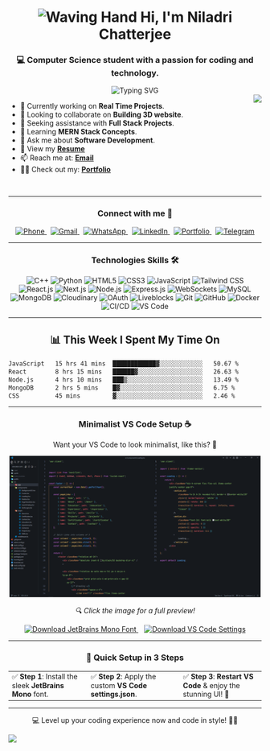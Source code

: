 <h1 align="center">
<img src="https://raw.githubusercontent.com/Tarikul-Islam-Anik/Animated-Fluent-Emojis/master/Emojis/Hand%20gestures/Waving%20Hand.png" alt="Waving Hand" width="35" height="35" /> Hi, I'm Niladri Chatterjee</h1>
<h3 align="center">💻 Computer Science student with a passion for coding and technology.</h3>


<div align="center">

<img src="https://readme-typing-svg.demolab.com?font=Fira+Code&size=22&duration=3000&pause=1000&center=true&vCenter=true&random=false&width=600&height=50&lines=Full+Stack+Developer+%7C+MERN+Specialist;Crafting+elegant+solutions+to+complex+problems;Speed%2C+Security+and+Style+Delivered!;Less+Code%2C+More+Impact.;Real-time%2C+all+the+time." alt="Typing SVG" />
</div>


<img align="right" src="http://github-profile-summary-cards.vercel.app/api/cards/stats?username=niladri-1&theme=2077" height="200em"  />

- 🔭 Currently working on <b>Real Time Projects</b>.
- 👯 Looking to collaborate on <b>Building 3D website</b>.
- 🤝 Seeking assistance with <b>Full Stack Projects</b>.
- 🌱 Learning <b>MERN Stack Concepts</b>.
- 💬 Ask me about <b>Software Development</b>.
- 📄 View my <b><a target="_blank" href="https://drive.google.com/file/d/1BNtnWhw7RoWeUKu44n-iKRC1ysdY2s8L/view?usp=sharing">Resume</a></b>
- 📫 Reach me at: <b><a target="_blank" href="mailto:code.niladri@gmail.com">Email</a></b>
- 👨‍💻 Check out my: <b><a target="_blank" href="https://niladri1.vercel.app">Portfolio</a></b>

<br>

---

<h3 align="center">Connect with me 🤝</h3>
<p align="center">
  <a href="tel:+916296554939" target="_blank">
    <img src="https://img.shields.io/badge/Phone-%2B91%206296554939-2C2C2C?style=for-the-badge&logo=phone&logoColor=white" alt="Phone">
  </a>&nbsp;
  <a href="mailto:code.niladri@gmail.com" target="_blank">
    <img src="https://img.shields.io/badge/Gmail-code.niladri@gmail.com-B22222?style=for-the-badge&logo=gmail&logoColor=white" alt="Gmail">
  </a>&nbsp;
  <a href="https://wa.me/916296554939" target="_blank">
    <img src="https://img.shields.io/badge/WhatsApp-%2B91%206296554939-1C8C4A?style=for-the-badge&logo=whatsapp&logoColor=white" alt="WhatsApp">
  </a>&nbsp;
  <a href="https://linkedin.com/in/niladri1" target="_blank">
    <img src="https://img.shields.io/badge/LinkedIn-niladri1-005B8A?style=for-the-badge&logo=linkedin&logoColor=white" alt="LinkedIn">
  </a>&nbsp;
  <a href="https://niladri1.vercel.app/" target="_blank">
    <img src="https://img.shields.io/badge/Portfolio-Visit-000000?style=for-the-badge&logo=vercel&logoColor=white" alt="Portfolio">
  </a>&nbsp;
  <a href="https://t.me/niladri_chatterjee" target="_blank">
    <img src="https://img.shields.io/badge/Telegram-niladri_chatterjee-006699?style=for-the-badge&logo=telegram&logoColor=white" alt="Telegram">
  </a>
</p>


---

<h3 align="center">Technologies Skills 🛠️</h3>
<p align="center">
  <img src="https://img.shields.io/badge/C++-%2300599C.svg?style=for-the-badge&logo=c%2B%2B&logoColor=white" alt="C++">
  <img src="https://img.shields.io/badge/Python-%231E415E?style=for-the-badge&logo=python&logoColor=%23FFD43B" alt="Python">
  <img src="https://img.shields.io/badge/HTML5-%23C13514.svg?style=for-the-badge&logo=html5&logoColor=white" alt="HTML5">
  <img src="https://img.shields.io/badge/CSS3-%233573A6.svg?style=for-the-badge&logo=css3&logoColor=white" alt="CSS3">
  <img src="https://img.shields.io/badge/JavaScript-%23F7B93E.svg?style=for-the-badge&logo=javascript&logoColor=black" alt="JavaScript">
  <img src="https://img.shields.io/badge/TailwindCSS-%230D9488.svg?style=for-the-badge&logo=tailwind-css&logoColor=white" alt="Tailwind CSS">
  <img src="https://img.shields.io/badge/React-%23149ECA.svg?style=for-the-badge&logo=react&logoColor=black" alt="React.js">
  <img src="https://img.shields.io/badge/Next.js-%23000000.svg?style=for-the-badge&logo=next.js&logoColor=white" alt="Next.js">
  <img src="https://img.shields.io/badge/Node.js-%23359341.svg?style=for-the-badge&logo=node.js&logoColor=white" alt="Node.js">
  <img src="https://img.shields.io/badge/Express.js-%23232323.svg?style=for-the-badge&logo=express&logoColor=white" alt="Express.js">
  <img src="https://img.shields.io/badge/WebSockets-%23FF7B00.svg?style=for-the-badge&logo=socket.io&logoColor=white" alt="WebSockets">
  <img src="https://img.shields.io/badge/MySQL-%234479A1.svg?style=for-the-badge&logo=mysql&logoColor=black" alt="MySQL">
  <img src="https://img.shields.io/badge/MongoDB-%2347A248.svg?style=for-the-badge&logo=mongodb&logoColor=white" alt="MongoDB">
  <img src="https://img.shields.io/badge/Cloudinary-%23F2801E.svg?style=for-the-badge&logo=cloudinary&logoColor=black" alt="Cloudinary">
  <img src="https://img.shields.io/badge/OAuth-%232C8BC6.svg?style=for-the-badge&logo=auth0&logoColor=white" alt="OAuth">
  <img src="https://img.shields.io/badge/Liveblocks-%23000000.svg?style=for-the-badge&logoColor=white" alt="Liveblocks">
  <img src="https://img.shields.io/badge/Git-%23E84E31.svg?style=for-the-badge&logo=git&logoColor=white" alt="Git">
  <img src="https://img.shields.io/badge/GitHub-%23171717.svg?style=for-the-badge&logo=github&logoColor=white" alt="GitHub">
  <img src="https://img.shields.io/badge/Docker-%23176D65.svg?style=for-the-badge&logo=docker&logoColor=white" alt="Docker">
  <img src="https://img.shields.io/badge/CI%2FCD-%232A5FCD.svg?style=for-the-badge&logo=github-actions&logoColor=white" alt="CI/CD">
  <img src="https://img.shields.io/badge/VS_Code-%23007ACC?style=for-the-badge&logo=visual-studio-code&logoColor=white" alt="VS Code">
</p>


---

## <div align="center"> 📊 This Week I Spent My Time On </div>

<!--START_SECTION:waka-->
```text
JavaScript   15 hrs 41 mins  ████████████▓░░░░░░░░░░░░   50.67 %
React        8 hrs 15 mins   ██████▓░░░░░░░░░░░░░░░░░░   26.63 %
Node.js      4 hrs 10 mins   ███▒░░░░░░░░░░░░░░░░░░░░░   13.49 %
MongoDB      2 hrs 5 mins    █▓░░░░░░░░░░░░░░░░░░░░░░░   6.75 %
CSS          45 mins         ▓░░░░░░░░░░░░░░░░░░░░░░░░   2.46 %
```

---

<h3 align="center">Minimalist VS Code Setup ☕</h3>
<p align="center">Want your VS Code to look minimalist, like this? 🤔</p>

<p align="center">
  <a href="https://raw.githubusercontent.com/niladri-1/niladri-1/refs/heads/main/VS_Code_demo.png" target="_blank">
    <img src="https://raw.githubusercontent.com/niladri-1/niladri-1/refs/heads/main/VS_Code_demo.png" width="500px" alt="VS Code Setup Preview">
  </a>
</p>

<p align="center"><i>🔍 Click the image for a full preview!</i></p>
<p align="center">
  <a href="https://github.com/niladri-1/niladri-1/raw/main/JetBrainsMono-Regular.ttf" download>
    <img src="https://img.shields.io/badge/Download%20JetBrains%20Font-%23800080.svg?style=for-the-badge&logo=download&logoColor=white" alt="Download JetBrains Mono Font">
  </a>
  &nbsp;&nbsp;
  <a href="https://github.com/niladri-1/niladri-1/blob/main/settings.json" download>
    <img src="https://img.shields.io/badge/Get%20VS%20Code%20JSON-%23008080.svg?style=for-the-badge&logo=visual-studio-code&logoColor=white" alt="Download VS Code Settings">
  </a>
</p>

---

<h3 align="center"> 🚀 Quick Setup in 3 Steps</h3>
<table align="center">
  <tr>
    <td>✅ <b>Step 1</b>: Install the sleek <b>JetBrains Mono</b> font.</td>
    <td>✅ <b>Step 2</b>: Apply the custom <b>VS Code settings.json</b>.</td>
    <td>✅ <b>Step 3</b>: <b>Restart VS Code</b> & enjoy the stunning UI! 🎉</td>
  </tr>
</table>

---

<p align="center">💻 Level up your coding experience now and code in style! 🚀✨ </p>

<img src="https://raw.githubusercontent.com/Trilokia/Trilokia/379277808c61ef204768a61bbc5d25bc7798ccf1/bottom_header.svg" />